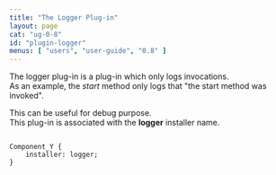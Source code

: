 ```yaml
---
title: "The Logger Plug-in"
layout: page
cat: "ug-0-8"
id: "plugin-logger"
menus: [ "users", "user-guide", "0.8" ]
---
```


The logger plug-in is a plug-in which only logs invocations.  
As an example, the *start* method only logs that "the start method was invoked".

This can be useful for debug purpose.  
This plug-in is associated with the **logger** installer name.

<pre><code class="language-roboconf">
Component_Y {
	installer: logger;
}
</code></pre>
